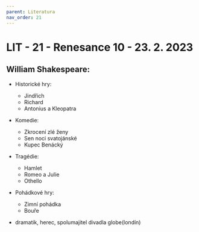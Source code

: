 ```yaml
---
parent: Literatura
nav_order: 21
---
```

# LIT - 21 - Renesance 10 - 23. 2. 2023
## William Shakespeare:
- Historické hry:
	- Jindřich
	- Richard
	- Antonius a Kleopatra
- Komedie:
	- Zkrocení zlé ženy
	- Sen noci svatojánské
	- Kupec Benácký
- Tragédie:
	- Hamlet
	- Romeo a Julie
	- Othello
- Pohádkové hry:
	- Zimní pohádka
	- Bouře

- dramatik, herec, spolumajitel divadla globe(londín)

